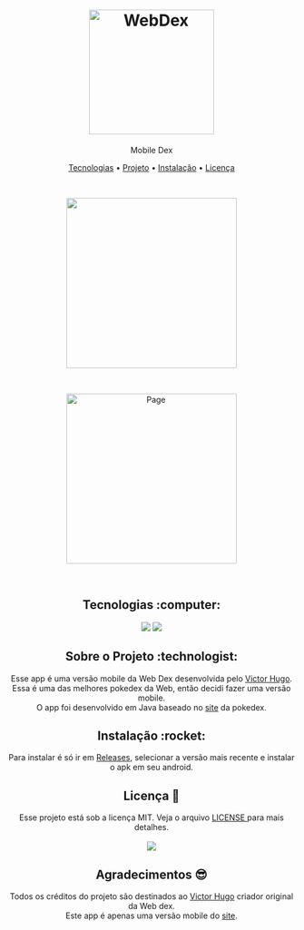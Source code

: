 <h1 align="center">
  <img alt="WebDex" title="WebDex" src="https://user-images.githubusercontent.com/34111368/150710219-d8d8a2e9-1a56-402b-a54d-d9b3f2ee6ecf.png" width="220px" />
</h1>
<p align="center">Mobile Dex</p>

<p align="center">
 <a href="#tecnologias">Tecnologias</a> • 
 <a href="#project">Projeto</a> • 
 <a href="#install">Instalação</a> • 
 <a href="#license">Licença</a>
</p>

<br>
<p align="center">
  <img src="https://user-images.githubusercontent.com/84996527/160306783-8febda4d-891f-40d8-ab26-d52d6071b353.jpeg" width="300px">
</p>

<br>
<p align="center">
  <img alt="Page" src="https://user-images.githubusercontent.com/84996527/160306895-9d016176-4f6f-4deb-9782-c85e2d458375.jpeg" width="300px">
</p>

<br>
<h2 id="tecnologias" align="center">
  Tecnologias :computer: 
</h2>

<p align="center">
  <img src="https://img.shields.io/static/v1?label=&message=JAVA&color=ff8f00&style=for-the-badge&logo=java"/>
  <img src="https://img.shields.io/static/v1?label=&message=ANDROID&color=0a5a0a&style=for-the-badge&logo=android"/>
</p>
<h2 id="project" align="center">
 Sobre o Projeto :technologist:
</h2>
<p align="center">
Esse app é uma versão mobile da Web Dex desenvolvida pelo <a href="https://github.com/victorHQ">Victor Hugo</a>. <br>
Essa é uma das melhores pokedex da Web, então decidi fazer uma versão mobile. <br>
O app foi desenvolvido em Java baseado no <a href="https://victorhq.github.io/WebDex/">site</a> da pokedex. <br>
 
<h2 id="install" align="center">
  Instalação :rocket:
</h2>
<p align="center">
  Para instalar é só ir em <a href="https://github.com/renecfjunior/DexMobile/releases">Releases</a>, selecionar a versão mais recente e instalar o apk em seu android.<br>

</p>

<h2 id="license" align="center">
  Licença 📝
</h2>
<p align="center">
  Esse projeto está sob a licença MIT. Veja o arquivo <a href="LICENSE"> LICENSE </a> para mais detalhes.<br><br>
  <a href="LICENSE"><img src="https://img.shields.io/static/v1?label=license&message=mit&color=green&style=for-the-badge&logo="/></a>   
</p>

<h2 align="center">
  Agradecimentos 😎
</h2>
<p align="center">
 Todos os créditos do projeto são destinados ao <a href="https://github.com/victorHQ">Victor Hugo</a> criador original da Web dex. <br>
 Este app é apenas uma versão mobile do <a href="https://victorhq.github.io/WebDex/">site</a>.
</p>

  
